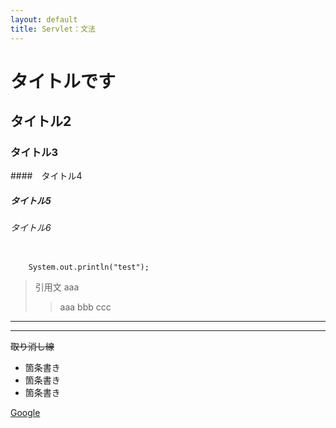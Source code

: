 ```yaml
---
layout: default
title: Servlet：文法 
---
```

# タイトルです
## タイトル2
### タイトル3
####　タイトル4
##### タイトル5
###### タイトル6


```Java:title

    System.out.println("test");

```



 > 引用文
> aaa
> 
>> aaa
>> bbb
> ccc

***

___

~~取り消し線~~

- 箇条書き
- 箇条書き
- 箇条書き


[Google](https://google.com)

[^1]: 注釈
[^2]: 注釈２